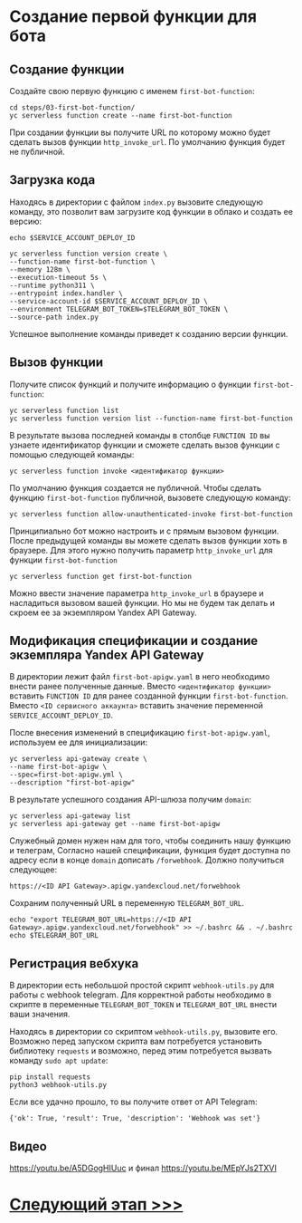 # Создание первой функции для бота
## Создание функции

Создайте свою первую функцию с именем `first-bot-function`:

    cd steps/03-first-bot-function/
    yc serverless function create --name first-bot-function

При создании функции вы получите URL по которому можно будет сделать вызов функции `http_invoke_url`. По умолчанию функция будет не публичной.

## Загрузка кода

Находясь в директории с файлом `index.py` вызовите следующую команду, это позволит вам загрузите код функции в облако и создать ее версию:

    echo $SERVICE_ACCOUNT_DEPLOY_ID

    yc serverless function version create \
    --function-name first-bot-function \
    --memory 128m \
    --execution-timeout 5s \
    --runtime python311 \
    --entrypoint index.handler \
    --service-account-id $SERVICE_ACCOUNT_DEPLOY_ID \
    --environment TELEGRAM_BOT_TOKEN=$TELEGRAM_BOT_TOKEN \
    --source-path index.py

Успешное выполнение команды приведет к созданию версии функции.

## Вызов функции

Получите список функций и получите информацию о функции `first-bot-function`:

    yc serverless function list
    yc serverless function version list --function-name first-bot-function

В результате вызова последней команды в столбце `FUNCTION ID` вы узнаете идентификатор функции и сможете сделать вызов функции с помощью следующей команды:

    yc serverless function invoke <идентификатор функции>

По умолчанию функция создается не публичной. Чтобы сделать функцию `first-bot-function` публичной, вызовете следующую команду:

    yc serverless function allow-unauthenticated-invoke first-bot-function

Принципиально бот можно настроить и с прямым вызовом функции. 
После предыдущей команды вы можете сделать вызов функции хоть в браузере. 
Для этого нужно получить параметр `http_invoke_url` для функции `first-bot-function`

    yc serverless function get first-bot-function

Можно ввести значение параметра `http_invoke_url` в браузере и насладиться вызовом вашей функции.
Но мы не будем так делать и скроем ее за экземпляром Yandex API Gateway. 

## Модификация спецификации и создание экземпляра Yandex API Gateway

В директории лежит файл `first-bot-apigw.yaml` в него необходимо внести ранее полученные данные. 
Вместо `<идентификатор функции>` вставить `FUNCTION ID` для ранее созданной функции `first-bot-function`. 
Вместо `<ID сервисного аккаунта>` вставить значение переменной `SERVICE_ACCOUNT_DEPLOY_ID`. 

После внесения изменений в спецификацию `first-bot-apigw.yaml`, используем ее для инициализации:

    yc serverless api-gateway create \
    --name first-bot-apigw \
    --spec=first-bot-apigw.yml \
    --description "first-bot-apigw"

В результате успешного создания API-шлюза получим `domain`:

    yc serverless api-gateway list
    yc serverless api-gateway get --name first-bot-apigw

Служебный домен нужен нам для того, чтобы соединить нашу функцию и телеграм, 
Согласно нашей спецификации, функция будет доступна по адресу если в конце `domain` дописать `/forwebhook`. 
Должно получиться следующее:

    https://<ID API Gateway>.apigw.yandexcloud.net/forwebhook

Сохраним полученный URL в переменную `TELEGRAM_BOT_URL`.

    echo "export TELEGRAM_BOT_URL=https://<ID API Gateway>.apigw.yandexcloud.net/forwebhook" >> ~/.bashrc && . ~/.bashrc
    echo $TELEGRAM_BOT_URL

## Регистрация вебхука

В директории есть небольшой простой скрипт `webhook-utils.py` для работы c webhook telegram. 
Для корректной работы необходимо в скрипте в переменные `TELEGRAM_BOT_TOKEN` и `TELEGRAM_BOT_URL` 
внести ваши значения.

Находясь в директории со скриптом `webhook-utils.py`, вызовите его. 
Возможно перед запуском скрипта вам потребуется установить библиотеку `requests` 
и возможно, перед этим потребуется вызвать команду `sudo apt update`:
 
    pip install requests 
    python3 webhook-utils.py

Если все удачно прошло, то вы получите ответ от API Telegram:

    {'ok': True, 'result': True, 'description': 'Webhook was set'}

## Видео

https://youtu.be/A5DGogHIUuc и финал https://youtu.be/MEpYJs2TXVI

# [Следующий этап >>>](../04-create-database/README.md)